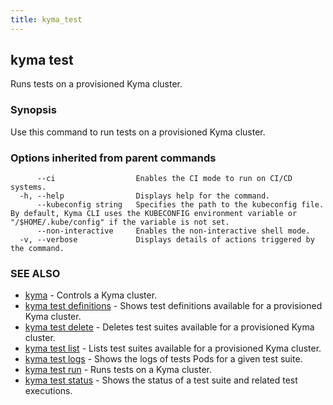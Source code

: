 ```yaml
---
title: kyma_test
---
```


## kyma test

Runs tests on a provisioned Kyma cluster.

### Synopsis

Use this command to run tests on a provisioned Kyma cluster.

### Options inherited from parent commands

```
      --ci                  Enables the CI mode to run on CI/CD systems.
  -h, --help                Displays help for the command.
      --kubeconfig string   Specifies the path to the kubeconfig file. By default, Kyma CLI uses the KUBECONFIG environment variable or "/$HOME/.kube/config" if the variable is not set.
      --non-interactive     Enables the non-interactive shell mode.
  -v, --verbose             Displays details of actions triggered by the command.
```

### SEE ALSO

* [kyma](#kyma)	 - Controls a Kyma cluster.
* [kyma test definitions](#kyma-test-definitions)	 - Shows test definitions available for a provisioned Kyma cluster.
* [kyma test delete](#kyma-test-delete)	 - Deletes test suites available for a provisioned Kyma cluster.
* [kyma test list](#kyma-test-list)	 - Lists test suites available for a provisioned Kyma cluster.
* [kyma test logs](#kyma-test-logs)	 - Shows the logs of tests Pods for a given test suite.
* [kyma test run](#kyma-test-run)	 - Runs tests on a Kyma cluster.
* [kyma test status](#kyma-test-status)	 - Shows the status of a test suite and related test executions.

